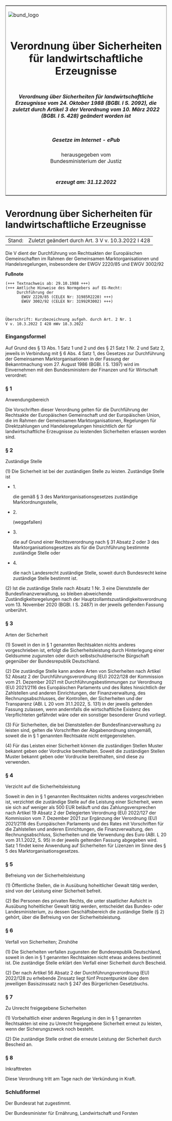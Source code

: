 <span id="DECKBLATT.html"></span>

<table border="0" frame="border" width="100%">

<tr valign="top">

<td align="left">

![bund\_logo](BfJ_2021_Web_de_de.gif)

</td>

<td align="right">

 

</td>

</tr>

<tr align="center" valign="middle">

<td colspan="2">

# Verordnung über Sicherheiten für landwirtschaftliche Erzeugnisse

</td>

</tr>

<tr align="center" valign="middle">

<td colspan="2">

##### Verordnung über Sicherheiten für landwirtschaftliche Erzeugnisse vom 24. Oktober 1988 (BGBl. I S. 2092), die zuletzt durch Artikel 3 der Verordnung vom 10. März 2022 (BGBl. I S. 428) geändert worden ist

</td>

</tr>

<tr align="center" valign="middle">

<td colspan="2">

  
  

##### Gesetze im Internet - ePub  
  
herausgegeben vom  
Bundesministerium der Justiz

</td>

</tr>

<tr align="center" valign="bottom">

<td colspan="2">

  
  

##### erzeugt am: 31.12.2022

</td>

</tr>

</table>

<span id="BJNR020920988.html"></span>

# Verordnung über Sicherheiten für landwirtschaftliche Erzeugnisse

<div>

<div class="jnhtml">

|        |                                                    |
| ------ | -------------------------------------------------- |
| Stand: | Zuletzt geändert durch Art. 3 V v. 10.3.2022 I 428 |

</div>

</div>

<div>

<div class="jnhtml">

<div>

<div class="jurAbsatz">

<div class="kommentar_Stand">

Die V dient der Durchführung von Rechtsakten der Europäischen
Gemeinschaften im Rahmen der Gemeinsamen Marktorganisationen und
Handelsregelungen, insbesondere der EWGV 2220/85 und EWGV 3002/92

</div>

</div>

</div>

</div>

</div>

<div>

  
**Fußnote**

<div class="jnhtml">

<div>

<div class="jurAbsatz">

  

    (+++ Textnachweis ab: 29.10.1988 +++)
    (+++ Amtliche Hinweise des Normgebers auf EG-Recht:
         Durchführung der
           EWGV 2220/85 (CELEX Nr: 31985R2220) +++)
           EWGV 3002/92 (CELEX Nr: 31992R3002) +++)
     
    
     
    Überschrift: Kurzbezeichnung aufgeh. durch Art. 2 Nr. 1 
    V v. 10.3.2022 I 428 mWv 18.3.2022 

</div>

</div>

</div>

</div>

<span id="BJNR020920988BJNE000100326.html"></span>

### Eingangsformel  

<div>

<div class="jnhtml">

<div>

<div class="jurAbsatz">

Auf Grund des § 13 Abs. 1 Satz 1 und 2 und des § 21 Satz 1 Nr. 2 und
Satz 2, jeweils in Verbindung mit § 6 Abs. 4 Satz 1, des Gesetzes zur
Durchführung der Gemeinsamen Marktorganisationen in der Fassung der
Bekanntmachung vom 27. August 1986 (BGBl. I S. 1397) wird im
Einvernehmen mit den Bundesministern der Finanzen und für Wirtschaft
verordnet:

</div>

</div>

</div>

</div>

<span id="BJNR020920988BJNE000202119.html"></span>

### § 1  
Anwendungsbereich

<div>

<div class="jnhtml">

<div>

<div class="jurAbsatz">

Die Vorschriften dieser Verordnung gelten für die Durchführung der
Rechtsakte der Europäischen Gemeinschaft und der Europäischen Union, die
im Rahmen der Gemeinsamen Marktorganisationen, Regelungen für
Direktzahlungen und Handelsregelungen hinsichtlich der für
landwirtschaftliche Erzeugnisse zu leistenden Sicherheiten erlassen
worden sind.

</div>

</div>

</div>

</div>

<span id="BJNR020920988BJNE000304119.html"></span>

### § 2  
Zuständige Stelle

<div>

<div class="jnhtml">

<div>

<div class="jurAbsatz">

(1) Die Sicherheit ist bei der zuständigen Stelle zu leisten. Zuständige
Stelle ist

  - 1\.
    
    <div style="">
    
    die gemäß § 3 des Marktorganisationsgesetzes zuständige
    Marktordnungsstelle,
    
    </div>

  - 2\.
    
    <div style="">
    
    (weggefallen)
    
    </div>

  - 3\.
    
    <div style="">
    
    die auf Grund einer Rechtsverordnung nach § 31 Absatz 2 oder 3 des
    Marktorganisationsgesetzes als für die Durchführung bestimmte
    zuständige Stelle oder
    
    </div>

  - 4\.
    
    <div style="">
    
    die nach Landesrecht zuständige Stelle, soweit durch Bundesrecht
    keine zuständige Stelle bestimmt ist.
    
    </div>

</div>

<div class="jurAbsatz">

(2) Ist die zuständige Stelle nach Absatz 1 Nr. 3 eine Dienststelle der
Bundesfinanzverwaltung, so bleiben abweichende Zuständigkeitsregelungen
nach der Hauptzollamtszuständigkeitsverordnung vom 13. November 2020
(BGBl. I S. 2487) in der jeweils geltenden Fassung unberührt.

</div>

</div>

</div>

</div>

<span id="BJNR020920988BJNE000403119.html"></span>

### § 3  
Arten der Sicherheit

<div>

<div class="jnhtml">

<div>

<div class="jurAbsatz">

(1) Soweit in den in § 1 genannten Rechtsakten nichts anderes
vorgeschrieben ist, erfolgt die Sicherheitsleistung durch Hinterlegung
einer Geldsumme zugunsten oder durch selbstschuldnerische Bürgschaft
gegenüber der Bundesrepublik Deutschland.

</div>

<div class="jurAbsatz">

(2) Die zuständige Stelle kann andere Arten von Sicherheiten nach
Artikel 52 Absatz 2 der Durchführungsverordnung (EU) 2022/128 der
Kommission vom 21. Dezember 2021 mit Durchführungsbestimmungen zur
Verordnung (EU) 2021/2116 des Europäischen Parlaments und des Rates
hinsichtlich der Zahlstellen und anderen Einrichtungen, der
Finanzverwaltung, des Rechnungsabschlusses, der Kontrollen, der
Sicherheiten und der Transparenz (ABl. L 20 vom 31.1.2022, S. 131) in
der jeweils geltenden Fassung zulassen, wenn andernfalls die
wirtschaftliche Existenz des Verpflichteten gefährdet wäre oder ein
sonstiger besonderer Grund vorliegt.

</div>

<div class="jurAbsatz">

(3) Für Sicherheiten, die bei Dienststellen der Bundesfinanzverwaltung
zu leisten sind, gelten die Vorschriften der Abgabenordnung sinngemäß,
soweit die in § 1 genannten Rechtsakte nicht entgegenstehen.

</div>

<div class="jurAbsatz">

(4) Für das Leisten einer Sicherheit können die zuständigen Stellen
Muster bekannt geben oder Vordrucke bereithalten. Soweit die zuständigen
Stellen Muster bekannt geben oder Vordrucke bereithalten, sind diese zu
verwenden.

</div>

</div>

</div>

</div>

<span id="BJNR020920988BJNE000503119.html"></span>

### § 4  
Verzicht auf die Sicherheitsleistung

<div>

<div class="jnhtml">

<div>

<div class="jurAbsatz">

Soweit in den in § 1 genannten Rechtsakten nichts anderes vorgeschrieben
ist, verzichtet die zuständige Stelle auf die Leistung einer Sicherheit,
wenn sie sich auf weniger als 500 EUR beläuft und das
Zahlungsversprechen nach Artikel 19 Absatz 2 der Delegierten Verordnung
(EU) 2022/127 der Kommission vom 7. Dezember 2021 zur Ergänzung der
Verordnung (EU) 2021/2116 des Europäischen Parlaments und des Rates mit
Vorschriften für die Zahlstellen und anderen Einrichtungen, die
Finanzverwaltung, den Rechnungsabschluss, Sicherheiten und die
Verwendung des Euro (ABl. L 20 vom 31.1.2022, S. 95) in der jeweils
geltenden Fassung abgegeben wird. Satz 1 findet keine Anwendung auf
Sicherheiten für Lizenzen im Sinne des § 5 des
Marktorganisationsgesetzes.

</div>

</div>

</div>

</div>

<span id="BJNR020920988BJNE000601377.html"></span>

### § 5  
Befreiung von der Sicherheitsleistung

<div>

<div class="jnhtml">

<div>

<div class="jurAbsatz">

(1) Öffentliche Stellen, die in Ausübung hoheitlicher Gewalt tätig
werden, sind von der Leistung einer Sicherheit befreit.

</div>

<div class="jurAbsatz">

(2) Bei Personen des privaten Rechts, die unter staatlicher Aufsicht in
Ausübung hoheitlicher Gewalt tätig werden, entscheidet das Bundes- oder
Landesministerium, zu dessen Geschäftsbereich die zuständige Stelle (§
2) gehört, über die Befreiung von der Sicherheitsleistung.

</div>

</div>

</div>

</div>

<span id="BJNR020920988BJNE000705119.html"></span>

### § 6  
Verfall von Sicherheiten; Zinshöhe

<div>

<div class="jnhtml">

<div>

<div class="jurAbsatz">

(1) Die Sicherheiten verfallen zugunsten der Bundesrepublik Deutschland,
soweit in den in § 1 genannten Rechtsakten nicht etwas anderes bestimmt
ist. Die zuständige Stelle erklärt den Verfall einer Sicherheit durch
Bescheid.

</div>

<div class="jurAbsatz">

(2) Der nach Artikel 56 Absatz 2 der Durchführungsverordnung (EU)
2022/128 zu erhebende Zinssatz liegt fünf Prozentpunkte über dem
jeweiligen Basiszinssatz nach § 247 des Bürgerlichen Gesetzbuchs.

</div>

</div>

</div>

</div>

<span id="BJNR020920988BJNE000801377.html"></span>

### § 7  
Zu Unrecht freigegebene Sicherheiten

<div>

<div class="jnhtml">

<div>

<div class="jurAbsatz">

(1) Vorbehaltlich einer anderen Regelung in den in § 1 genannten
Rechtsakten ist eine zu Unrecht freigegebene Sicherheit erneut zu
leisten, wenn der Sicherungszweck noch besteht.

</div>

<div class="jurAbsatz">

(2) Die zuständige Stelle ordnet die erneute Leistung der Sicherheit
durch Bescheid an.

</div>

</div>

</div>

</div>

<span id="BJNR020920988BJNE001101308.html"></span>

### § 8  
Inkrafttreten

<div>

<div class="jnhtml">

<div>

<div class="jurAbsatz">

Diese Verordnung tritt am Tage nach der Verkündung in Kraft.

</div>

</div>

</div>

</div>

<span id="BJNR020920988BJNE001200326.html"></span>

### Schlußformel  

<div>

<div class="jnhtml">

<div>

<div class="jurAbsatz">

Der Bundesrat hat zugestimmt.  
  
<span class="SP">Der Bundesminister für Ernährung, Landwirtschaft und
Forsten</span>

</div>

</div>

</div>

</div>

